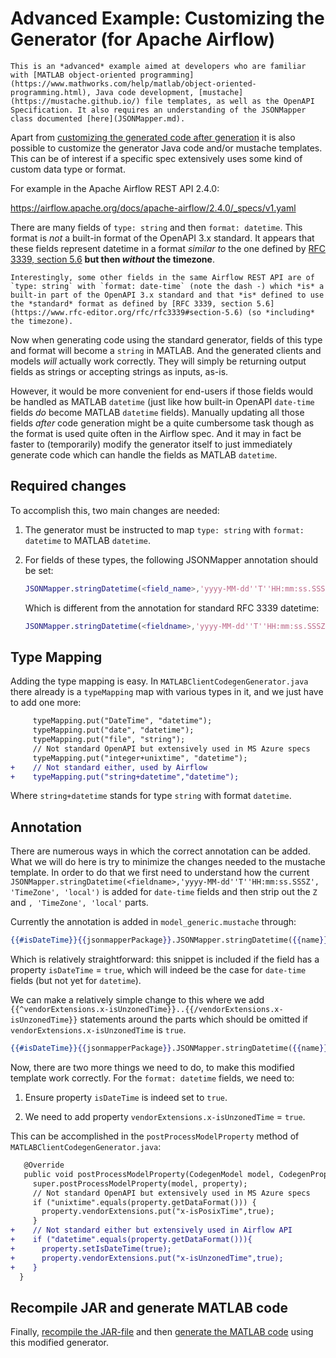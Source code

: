 # Advanced Example: Customizing the Generator (for Apache Airflow)

```{attention}
This is an *advanced* example aimed at developers who are familiar with [MATLAB object-oriented programming](https://www.mathworks.com/help/matlab/object-oriented-programming.html), Java code development, [mustache](https://mustache.github.io/) file templates, as well as the OpenAPI Specification. It also requires an understanding of the JSONMapper class documented [here](JSONMapper.md).
```

Apart from [customizing the generated code after generation](CustomizingGeneratedCode.md) it is also possible to customize the generator Java code and/or mustache templates. This can be of interest if a specific spec extensively uses some kind of custom data type or format.

For example in the Apache Airflow REST API 2.4.0:

<https://airflow.apache.org/docs/apache-airflow/2.4.0/_specs/v1.yaml>

There are many fields of `type: string` and then `format: datetime`. This format is *not* a built-in format of the OpenAPI 3.x standard. It appears that these fields represent datetime in a format *similar to* the one defined by [RFC 3339, section 5.6](https://www.rfc-editor.org/rfc/rfc3339#section-5.6) **but then *without* the timezone**.

```{note}
Interestingly, some other fields in the same Airflow REST API are of `type: string` with `format: date-time` (note the dash -) which *is* a built-in part of the OpenAPI 3.x standard and that *is* defined to use the *standard* format as defined by [RFC 3339, section 5.6](https://www.rfc-editor.org/rfc/rfc3339#section-5.6) (so *including* the timezone).
```

Now when generating code using the standard generator, fields of this type and format will become a `string` in MATLAB. And the generated clients and models *will* actually work correctly. They will simply be returning output fields as strings or accepting strings as inputs, as-is.

However, it would be more convenient for end-users if those fields would be handled as MATLAB `datetime` (just like how built-in OpenAPI `date-time` fields *do* become MATLAB `datetime` fields). Manually updating all those fields *after* code generation might be a quite cumbersome task though as the format is used quite often in the Airflow spec. And it may in fact be faster to (temporarily) modify the generator itself to just immediately generate code which can handle the fields as MATLAB `datetime`.

## Required changes

To accomplish this, two main changes are needed:

1.  The generator must be instructed to map `type: string` with `format: datetime` to MATLAB `datetime`.

2.  For fields of these types, the following JSONMapper annotation should be set: 

    ```matlab
    JSONMapper.stringDatetime(<field_name>,'yyyy-MM-dd''T''HH:mm:ss.SSS')
    ```
    
    Which is different from the annotation for standard RFC 3339 datetime:
    
    ```matlab
    JSONMapper.stringDatetime(<fieldname>,'yyyy-MM-dd''T''HH:mm:ss.SSSZ', 'TimeZone', 'local')
    ```

## Type Mapping

Adding the type mapping is easy. In `MATLABClientCodegenGenerator.java` there already is a `typeMapping` map with various types in it, and we just have to add one more:

```diff
     typeMapping.put("DateTime", "datetime");
     typeMapping.put("date", "datetime");
     typeMapping.put("file", "string");
     // Not standard OpenAPI but extensively used in MS Azure specs
     typeMapping.put("integer+unixtime", "datetime"); 
+    // Not standard either, used by Airflow
+    typeMapping.put("string+datetime","datetime");
```

Where `string+datetime` stands for type `string` with format `datetime`.

## Annotation

There are numerous ways in which the correct annotation can be added. What we will do here is try to minimize the changes needed to the mustache template. In order to do that we first need to understand how the current `JSONMapper.stringDatetime(<fieldname>,'yyyy-MM-dd''T''HH:mm:ss.SSSZ', 'TimeZone', 'local')` is added for `date-time` fields and then strip out the `Z` and `, 'TimeZone', 'local'` parts.

Currently the annotation is added in `model_generic.mustache` through:

```handlebars
{{#isDateTime}}{{jsonmapperPackage}}.JSONMapper.stringDatetime({{name}},'yyyy-MM-dd''T''HH:mm:ss.SSSZ', 'TimeZone', 'local'), {{/isDateTime}}
```

Which is relatively straightforward: this snippet is included if the field has a property `isDateTime` = `true`, which will indeed be the case for `date-time` fields (but not yet for `datetime`).

We can make a relatively simple change to this where we add `{{^vendorExtensions.x-isUnzonedTime}}..{{/vendorExtensions.x-isUnzonedTime}}` statements around the parts which should be omitted if `vendorExtensions.x-isUnzonedTime` is `true`.

```handlebars
{{#isDateTime}}{{jsonmapperPackage}}.JSONMapper.stringDatetime({{name}},'yyyy-MM-dd''T''HH:mm:ss.SSS{{^vendorExtensions.x-isUnzonedTime}}Z{{/vendorExtensions.x-isUnzonedTime}}'{{^vendorExtensions.x-isUnzonedTime}}, 'TimeZone', 'local'{{/vendorExtensions.x-isUnzonedTime}}), {{/isDateTime}}
```

Now, there are two more things we need to do, to make this modified template work correctly. For the `format: datetime` fields, we need to:

1.  Ensure property `isDateTime` is indeed set to `true`.

2.  We need to add property `vendorExtensions.x-isUnzonedTime` = `true`.

This can be accomplished in the `postProcessModelProperty` method of `MATLABClientCodegenGenerator.java`:

```diff
   @Override
   public void postProcessModelProperty(CodegenModel model, CodegenProperty property) {
     super.postProcessModelProperty(model, property);
     // Not standard OpenAPI but extensively used in MS Azure specs
     if ("unixtime".equals(property.getDataFormat())) {
       property.vendorExtensions.put("x-isPosixTime",true);
     }
+    // Not standard either but extensively used in Airflow API      
+    if ("datetime".equals(property.getDataFormat())){
+      property.setIsDateTime(true);
+      property.vendorExtensions.put("x-isUnzonedTime",true);
+    }
  }
```

## Recompile JAR and generate MATLAB code

Finally, [recompile the JAR-file](GettingStarted.md#building-matlab-code-generation-jar) and then [generate the MATLAB code](GettingStarted.md#building-matlab-client-code) using this modified generator.

[//]: #  (Copyright 2023 The MathWorks, Inc.)
